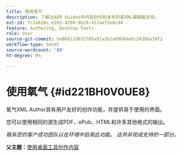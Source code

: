 ```yaml
---
title: 使用氧气
description: 了解对AEM Guides中内容创作和发布的氧XML编辑器支持。
exl-id: 7c1a610c-e203-4298-9b29-457aef5e8c94
feature: Authoring, Desktop Tools
role: User
source-git-commit: be06612d832785a91a3b2a89b84e0c2438ba30f2
workflow-type: tm+mt
source-wordcount: '80'
ht-degree: 0%

---
```


# 使用氧气 {#id221BH0V0UE8}

氧气XML Author具有用户友好的创作功能，并提供易于使用的界面。

您可以使用相同的源生成PDF、ePub、HTML和许多其他格式的输出。

*联系您的客户成功团队以在环境中启用此功能。 这并非现成支持的一部分。*

**父主题：**&#x200B;[&#x200B;使用桌面工具创作内容](author-desktop-tools.md)
